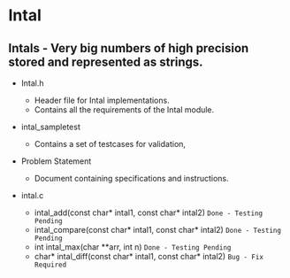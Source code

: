 # Intal

## Intals - Very big numbers of high precision stored and represented as strings.

+ Intal.h
	+ Header file for Intal implementations.
	+ Contains all the requirements of the Intal module.

+ intal_sampletest
	+ Contains a set of testcases for validation,

+ Problem Statement 
	+ Document containing specifications and instructions.
	
+ intal.c
	+ intal_add(const char* intal1, const char* intal2)				```Done - Testing Pending```
	+ intal_compare(const char* intal1, const char* intal2)			```Done - Testing Pending```
	+ int intal_max(char **arr, int n)								```Done - Testing Pending```
	+ char* intal_diff(const char* intal1, const char* intal2)		```Bug - Fix Required	 ```